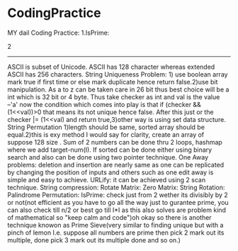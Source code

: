 # CodingPractice
MY dail Coding Practice:
1.IsPrime:

2



**************************************************************************************************************************************
ASCII is subset of Unicode. ASCII has 128 character whereas extended ASCII has 256 characters. 
String Uniqueness Problem: 1) use boolean array mark true if first time or else mark duplicate hence return false.2)use bit manipulation. As a to z can be taken care in 26 bit thus best choice will be a int which is 32 bit or 4 byte. Thus take checker as int and val is the value –'a' now the condition which comes into play is that if (checker && (1<<val))>0 that means its not unique hence false. After this just or the checker |= (1<<val) and return true,3)other way is using set data structure. 
String Permutation 1)length should be same, sorted array should be equal.2)this is exy method I would say for clarity, create an array of suppose 128 size . 
Sum of 2 numbers can be done thru 2 loops, hashmap where we add target-num(I). If sorted can  be done either using binary search and also can be done using two pointer technique. 
One Away problems: deletion and insertion are nearly same as one can be replicated by changing the position of inputs and others such as one edit away is simple and easy to achieve. 
URLify: it can be achieved using 2 scan technique. 
String compression: 
Rotate Matrix: 
Zero Matrix: 
String Rotation: 
Palindrome Permutation: 
IsPrime: check just from 2 wether its divisibly by 2 or not(not efficient as you have to go all the way just to gurantee prime, you can also check till n/2 or best go till I*I as this also solves are problem kind of mathematical so "keep calm and code")oh okay so there is another technique knowon as Prime Sieve(very similar to finding unique but with a pinch of lemon I.e. suppose all numbers are prime then pick 2 mark out its multiple, done pick 3 mark out its multiple done and so on.) 
